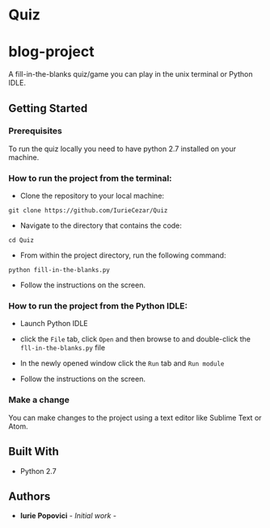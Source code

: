 # Quiz
# blog-project
A fill-in-the-blanks quiz/game you can play in the unix terminal or Python IDLE. 

## Getting Started
### Prerequisites
To run the quiz locally you need to have python 2.7 installed on your machine.

### How to run the project from the terminal:
* Clone the repository to your local machine:

`git clone https://github.com/IurieCezar/Quiz`

* Navigate to the directory that contains the code:

`cd Quiz`

* From within the project directory, run the following command:

`python fill-in-the-blanks.py`

* Follow the instructions on the screen.

### How to run the project from the Python IDLE:
* Launch Python IDLE

* click the `File` tab, click `Open` and then browse to and double-click the `fll-in-the-blanks.py` file

* In the newly opened window click the `Run` tab and `Run module`

* Follow the instructions on the screen.

### Make a change
You can make changes to the project using a text editor like Sublime Text or Atom.

## Built With

* Python 2.7

## Authors

* **Iurie Popovici**  - *Initial work* - 
